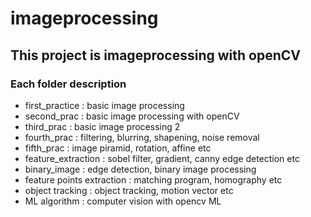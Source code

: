 # imageprocessing

## This project is imageprocessing with openCV
### Each folder description
- first_practice : basic image processing
- second_prac : basic image processing with openCV
- third_prac : basic image processing 2
- fourth_prac : filtering, blurring, shapening, noise removal
- fifth_prac : image piramid, rotation, affine etc
- feature_extraction : sobel filter, gradient, canny edge detection etc
- binary_image : edge detection, binary image processing
- feature points extraction : matching program, homography etc
- object tracking : object tracking, motion vector etc
- ML algorithm : computer vision with opencv ML